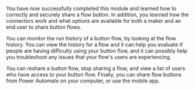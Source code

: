 You have now successfully completed this module and learned how to
correctly and securely share a flow button. In addition, you 
learned how the connectors work and what options are available 
for both a maker and an end user to share button flows.

You can monitor the run history of a button flow, by looking at 
the flow history. You can view the history for a flow and it can 
help you evaluate if people are having difficulty using your button 
flow, and it can possibly help you troubleshoot any issues that 
your flow's users are experiencing.

You can reshare a button flow, stop sharing a flow, and view a list
of users who have access to your button flow. Finally, you can share flow 
buttons from Power Automate on your computer, or use the mobile app.
